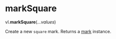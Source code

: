 # markSquare

vl.<b>markSquare</b>(<em>...values</em>)

Create a new <code>square</code> mark.
Returns a [mark](mark) instance.
